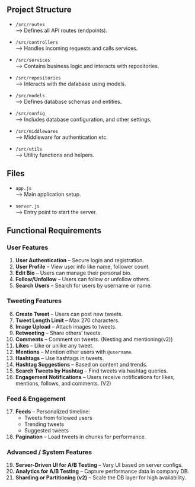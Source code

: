 ## Project Structure

- `/src/routes`  
  ⟶ Defines all API routes (endpoints).

- `/src/controllers`  
  ⟶ Handles incoming requests and calls services.

- `/src/services`  
  ⟶ Contains business logic and interacts with repositories.

- `/src/repositories`  
  ⟶ Interacts with the database using models.

- `/src/models`  
  ⟶ Defines database schemas and entities.

- `/src/config`  
  ⟶ Includes database configuration, and other settings.

- `/src/middlewares`  
  ⟶ Middleware for authentication etc.

- `/src/utils`  
  ⟶ Utility functions and helpers.

## Files

- `app.js`  
  ⟶ Main application setup.

- `server.js`  
  ⟶ Entry point to start the server.

## Functional Requirements

### User Features

1. **User Authentication** – Secure login and registration.
2. **User Profile** – View user info like name, follower count.
3. **Edit Bio** – Users can manage their personal bio.
4. **Follow/Unfollow** – Users can follow or unfollow others.
5. **Search Users** – Search for users by username or name.

### Tweeting Features

6. **Create Tweet** – Users can post new tweets.
7. **Tweet Length Limit** – Max 270 characters.
8. **Image Upload** – Attach images to tweets.
9. **Retweeting** – Share others’ tweets.
10. **Comments** – Comment on tweets. (Nesting and mentioning(v2))
11. **Likes** – Like or unlike any tweet.
12. **Mentions** – Mention other users with `@username`.
13. **Hashtags** – Use hashtags in tweets.
14. **Hashtag Suggestions** – Based on content and trends.
15. **Search Tweets by Hashtag** – Find tweets via hashtag queries.
16. **Engagement Notifications** – Users receive notifications for likes, mentions, follows, and comments. (V2)

### Feed & Engagement

17. **Feeds** – Personalized timeline:
    - Tweets from followed users
    - Trending tweets
    - Suggested tweets
18. **Pagination** – Load tweets in chunks for performance.

### Advanced / System Features

19. **Server-Driven UI for A/B Testing** – Vary UI based on server configs.
20. **Analytics for A/B Testing** – Capture performance data in company DB.
21. **Sharding or Partitioning (v2)** – Scale the DB layer for high availability.